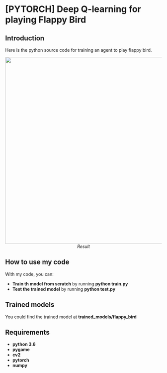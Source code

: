 # [PYTORCH] Deep Q-learning for playing Flappy Bird

## Introduction

Here is the python source code for training an agent to play flappy bird.
<p align="center">
  <img src="demo/flappybird.gif" width=600><br/>
  <i>Result</i>
</p>

## How to use my code

With my code, you can:
* **Train th model from scratch** by running **python train.py**
* **Test the trained model** by running **python test.py**

## Trained models

You could find the trained model at **trained_models/flappy_bird**
 
## Requirements

* **python 3.6**
* **pygame**
* **cv2**
* **pytorch** 
* **numpy**

